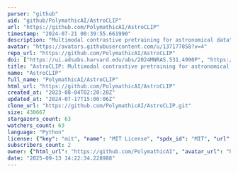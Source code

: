 ```yaml
---
parser: "github"
uid: "github/PolymathicAI/AstroCLIP"
url: "https://github.com/PolymathicAI/AstroCLIP"
timestamp: "2024-07-21 00:39:55.661990"
description: "Multimodal contrastive pretraining for astronomical data"
avatar: "https://avatars.githubusercontent.com/u/137177858?v=4"
repo_url: "https://github.com/PolymathicAI/AstroCLIP"
doi: ["https://ui.adsabs.harvard.edu/abs/2024MNRAS.531.4990P", "https://ui.adsabs.harvard.edu/abs/2024ascl.soft07015L/abstract"]
title: "AstroCLIP: Multimodal contrastive pretraining for astronomical data"
name: "AstroCLIP"
full_name: "PolymathicAI/AstroCLIP"
html_url: "https://github.com/PolymathicAI/AstroCLIP"
created_at: "2023-08-04T02:20:20Z"
updated_at: "2024-07-17T15:00:06Z"
clone_url: "https://github.com/PolymathicAI/AstroCLIP.git"
size: 430667
stargazers_count: 63
watchers_count: 63
language: "Python"
license: {"key": "mit", "name": "MIT License", "spdx_id": "MIT", "url": "https://api.github.com/licenses/mit", "node_id": "MDc6TGljZW5zZTEz"}
subscribers_count: 2
owner: {"html_url": "https://github.com/PolymathicAI", "avatar_url": "https://avatars.githubusercontent.com/u/137177858?v=4", "login": "PolymathicAI", "type": "Organization"}
date: "2025-09-13 14:22:34.228988"
---
```

